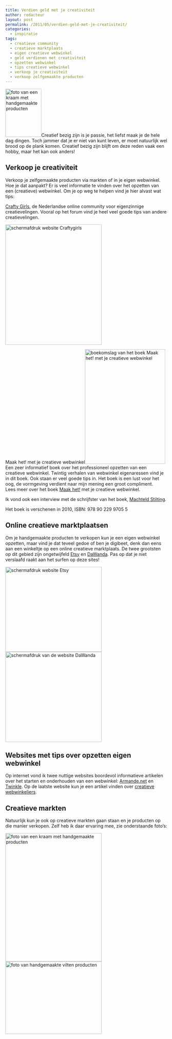 ```yaml
---
title: Verdien geld met je creativiteit
author: redacteur
layout: post
permalink: /2011/05/verdien-geld-met-je-creativiteit/
categories:
  - inspiratie
tags:
  - creatieve community
  - creatieve marktplaats
  - eigen creatieve webwinkel
  - geld verdienen met creativiteit
  - opzetten webwinkel
  - tips creatieve webwinkel
  - verkoop je creativiteit
  - verkoop zelfgemaakte producten
---
```

[<img class="alignleft size-thumbnail wp-image-1562" title="creatieve markt" src="http://www.schildertuin.nl/wordpress/wp-content/uploads/2011/05/creatiefmarkt1-112x150.jpg" alt="foto van een kraam met handgemaakte producten" width="112" height="150" />][1]Creatief bezig zijn is je passie, het liefst maak je de hele dag dingen. Toch jammer dat je er niet van kunt leven, er moet natuurlijk wel brood op de plank komen. Creatief bezig zijn blijft om deze reden vaak een hobby, maar het kan ook anders!<!--more Lees hoe je geld verdient met je creativiteit->-->

## Verkoop je creativiteit

Verkoop je zelfgemaakte producten via markten of in je eigen webwinkel.  
Hoe je dat aanpakt? Er is veel informatie te vinden over het opzetten van een (creatieve) webwinkel. Om je op weg te helpen vind je hier alvast wat tips:

<a title="online community voor eigenzinnige creatievelingen" href="http://www.craftygirls.nl/" target="_blank">Crafty Girls</a>, de Nederlandse online community voor eigenzinnige creatievelingen. Vooral op het forum vind je heel veel goede tips van andere creatievelingen.

<img class="aligncenter size-full wp-image-1575" title="website Craftygirls" src="http://www.schildertuin.nl/wordpress/wp-content/uploads/2011/05/craftygirls.jpg" alt="schermafdruk website Craftygirls" width="300" height="375" />

Maak het! met je creatieve webwinkel<img class="alignright size-full wp-image-1567" title="boek Maak het! met je creatieve webwinkel" src="http://www.schildertuin.nl/wordpress/wp-content/uploads/2011/05/maakhet.jpg" alt="boekomslag van het boek Maak het! met je creatieve webwinkel" width="250" height="357" />  
Een zeer informatief boek over het professioneel opzetten van een creatieve webwinkel. Twintig verhalen van webwinkel eigenaressen vind je in dit boek. Ook staan er veel goede tips in. Het boek is een lust voor het oog, de vormgeving verdient naar mijn mening een groot compliment.  
Lees meer over het boek <a title="samenvatting inhoud van het boek" href="http://www.craftygirls.nl/maakhet/index.htm" target="_blank">Maak het!</a> met je creatieve webwinkel.

Ik vond ook een interview met de schrijfster van het boek, <a title="interview schrijfster boek Maak het! met je creatieve webwinkel" href="http://www.contentgirls.nl/2011/02/machteld-stilting-een-echte-crafty-girl-is-ultramodern-en-een-tikkie-recalcitrant/" target="_blank">Machteld Stilting</a>.

Het boek is verschenen in 2010, ISBN: 978 90 229 9705 5

## Online creatieve marktplaatsen

Om je handgemaakte producten te verkopen kun je een eigen webwinkel opzetten, maar vind je dat teveel gedoe of ben je digibeet, denk dan eens aan een winkeltje op een online creatieve marktplaats. De twee grootsten op dit gebied zijn ongetwijfeld <a title="Etsy, online community voor kopen en verkopen van handgemaakte producten" href="http://www.etsy.com/" target="_blank">Etsy</a> en <a title="DaWanda, Duitse online marktplaats voor creativiteit. Nu ook Engelse en Franse websites!" href="http://de.dawanda.com/" target="_blank">DaWanda</a>. Pas op dat je niet verslaafd raakt aan het surfen op deze sites!

<img class="alignnone size-full wp-image-1569" title="de website Etsy" src="http://www.schildertuin.nl/wordpress/wp-content/uploads/2011/05/etsy.jpg" alt="schermafdruk website Etsy" width="300" height="265" /><img class="alignnone size-full wp-image-1571" title="de website DaWanda" src="http://www.schildertuin.nl/wordpress/wp-content/uploads/2011/05/dawanda.jpg" alt="schermafdruk van de website DaWanda" width="300" height="281" />

## Websites met tips over opzetten eigen webwinkel

Op internet vond ik twee nuttige websites boordevol informatieve artikelen over het starten en onderhouden van een webwinkel: <a title="Website vol tips over het starten van een webwinkel" href="http://www.armande.net/" target="_blank">Armande.net</a> en <a title="Een hele website vol informatie voor webwinkeliers" href="http://twinklemagazine.nl/" target="_blank">Twinkle</a>. Op de laatste website kun je een artikel vinden over <a title="verhalen van creatieve webwinkeliers" href="http://twinklemagazine.nl/achtergronden/2010/10/hoe-creatievelingen-online-verkopen/index.xml" target="_blank">creatieve webwinkeliers</a>.

## Creatieve markten

Natuurlijk kun je ook op creatieve markten gaan staan en je producten op die manier verkopen. Zelf heb ik daar ervaring mee, zie onderstaande foto&#8217;s:

<img class="aligncenter size-full wp-image-1562" title="creatieve markt" src="http://www.schildertuin.nl/wordpress/wp-content/uploads/2011/05/creatiefmarkt1.jpg" alt="foto van een kraam met handgemaakte producten" width="300" height="400" /><img class="aligncenter size-full wp-image-1564" title="spullen van vilt" src="http://www.schildertuin.nl/wordpress/wp-content/uploads/2011/05/creatiefmarkt2.jpg" alt="foto van handgemaakte vilten producten" width="300" height="226" />

 [1]: http://www.schildertuin.nl/wordpress/2011/05/verdien-geld-met-je-creativiteit/